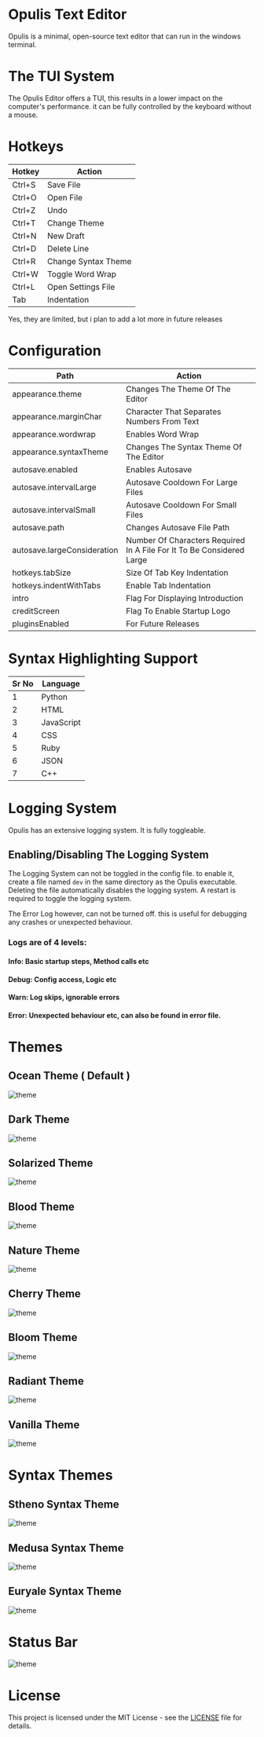 # Opulis Text Editor
Opulis is a minimal, open-source text editor that can run in the windows terminal.

#
# The TUI System

The Opulis Editor offers a TUI, this results in a lower impact on the computer's performance. it can be fully controlled by the keyboard without a mouse.

#
# Hotkeys

| Hotkey  | Action |
| ------------- | ------------- |
| Ctrl+S  | Save File  |
| Ctrl+O  | Open File  |
| Ctrl+Z  | Undo |
| Ctrl+T  | Change Theme |
| Ctrl+N | New Draft |
| Ctrl+D | Delete Line |
| Ctrl+R | Change Syntax Theme |
| Ctrl+W | Toggle Word Wrap |
| Ctrl+L | Open Settings File |
| Tab | Indentation |

Yes, they are limited, but i plan to add a lot more in future releases

#
# Configuration
| Path  | Action |
| ------------- | ------------- |
| appearance.theme  | Changes The Theme Of The Editor |
| appearance.marginChar  | Character That Separates Numbers From Text |
| appearance.wordwrap  | Enables Word Wrap |
| appearance.syntaxTheme | Changes The Syntax Theme Of The Editor |
| autosave.enabled  | Enables Autosave |
| autosave.intervalLarge  | Autosave Cooldown For Large Files |
| autosave.intervalSmall  | Autosave Cooldown For Small Files |
| autosave.path  | Changes Autosave File Path  |
| autosave.largeConsideration  | Number Of Characters Required In A File For It To Be Considered Large |
| hotkeys.tabSize  | Size Of Tab Key Indentation |
| hotkeys.indentWithTabs  | Enable Tab Indentation |
| intro  | Flag For Displaying Introduction |
| creditScreen  | Flag To Enable Startup Logo |
| pluginsEnabled  | For Future Releases |

#
# Syntax Highlighting Support
| Sr No | Language |
| ------------- | ------------- |
| 1 | Python |
| 2 | HTML |
| 3 | JavaScript |
| 4 | CSS |
| 5 | Ruby |
| 6 | JSON |
| 7 | C++ |

# Logging System
Opulis has an extensive logging system. It is fully toggleable.

## Enabling/Disabling The Logging System

The Logging System can not be toggled in the config file. to enable it, create a file named `dev` in the same directory as the Opulis executable. Deleting the file automatically disables the logging system. A restart is required to toggle the logging system.

The Error Log however, can not be turned off. this is useful for debugging any crashes or unexpected behaviour.

### Logs are of 4 levels:

#### Info: Basic startup steps, Method calls etc
#### Debug: Config access, Logic etc
#### Warn: Log skips, ignorable errors
#### Error: Unexpected behaviour etc, can also be found in error file.

#
# Themes


## Ocean Theme ( Default )
![theme](/examples/ocean.png "THEMES")


## Dark Theme
![theme](/examples/dark.png "THEMES")


## Solarized Theme
![theme](/examples/solarized.png "THEMES")


## Blood Theme
![theme](/examples/blood.png "THEMES")


## Nature Theme
![theme](/examples/nature.png "THEMES")


## Cherry Theme
![theme](/examples/cherry.png "THEMES")


## Bloom Theme
![theme](/examples/bloom.png "THEMES")


## Radiant Theme
![theme](/examples/radiant.png "THEMES")


## Vanilla Theme
![theme](/examples/vanilla.png "THEMES")


# Syntax Themes

## Stheno Syntax Theme
![theme](/examples/stheno.png "S_THEMES")


## Medusa Syntax Theme
![theme](/examples/medusa.png "S_THEMES")


## Euryale Syntax Theme
![theme](/examples/euryale.png "S_THEMES")


# Status Bar
![theme](/examples/statusbar.png "STATUSBAR")


# License
This project is licensed under the MIT License - see the [LICENSE](LICENSE) file for details.



